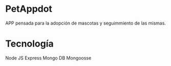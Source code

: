 # PetAppdot
APP pensada para la adopción de mascotas y seguimmiento de las mismas.

# Tecnología
Node JS
Express
Mongo DB
Mongoosse



